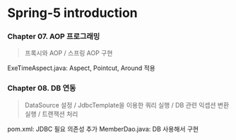 # Spring-5 introduction

### Chapter 07. AOP 프로그래밍

> 프록시와 AOP / 스프링 AOP 구현

ExeTimeAspect.java: Aspect, Pointcut, Around 적용


### Chapter 08. DB 연동

> DataSource 설정 / JdbcTemplate을 이용한 쿼리 실행 / DB 관련 익셉션 변환 실행 / 트랜잭션 처리 

pom.xml: JDBC 필요 의존성 추가
MemberDao.java: DB 사용해서 구현
